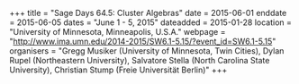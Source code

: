 +++
title = "Sage Days 64.5: Cluster Algebras"
date = 2015-06-01
enddate = 2015-06-05
dates = "June 1 - 5, 2015"
dateadded = 2015-01-28
location = "University of Minnesota, Minneapolis, U.S.A."
webpage = "http://www.ima.umn.edu/2014-2015/SW6.1-5.15/?event_id=SW6.1-5.15"
organisers = "Gregg Musiker (University of Minnesota, Twin Cities), Dylan Rupel	(Northeastern University), Salvatore Stella (North Carolina State University), Christian Stump	(Freie Universität Berlin)"
+++
